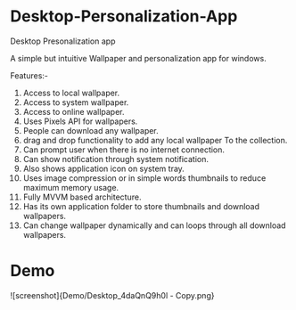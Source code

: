 # Desktop-Personalization-App
Desktop Presonalization app


A simple but intuitive Wallpaper and personalization app for windows.

Features:-

1) Access to local wallpaper.
2) Access to system wallpaper.
3) Access to online wallpaper.
4) Uses Pixels API for wallpapers.
5) People can download any wallpaper.
6) drag and drop functionality to add any local wallpaper
To the collection.
7) Can prompt user when there is no internet connection.
8) Can show notification through system notification.
9) Also shows application icon on system tray.
10) Uses image compression or in simple words thumbnails
    to reduce maximum memory usage.
11) Fully MVVM based architecture.
12) Has its own application folder to store thumbnails and download wallpapers.
13) Can change wallpaper dynamically and can loops through all
    download wallpapers.
# Demo 

![screenshot]{Demo/Desktop_4daQnQ9h0l - Copy.png}

